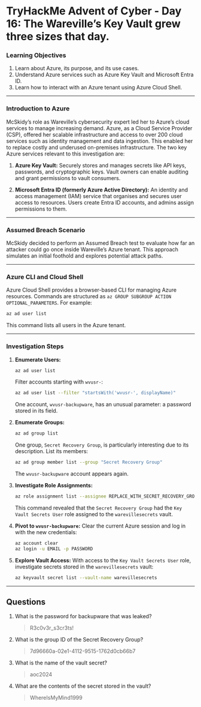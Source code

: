 # TryHackMe Advent of Cyber - Day 16: The Wareville’s Key Vault grew three sizes that day.

### Learning Objectives

1. Learn about Azure, its purpose, and its use cases.  
2. Understand Azure services such as Azure Key Vault and Microsoft Entra ID.  
3. Learn how to interact with an Azure tenant using Azure Cloud Shell.

---

### Introduction to Azure

McSkidy’s role as Wareville’s cybersecurity expert led her to Azure’s cloud services to manage increasing demand. Azure, as a Cloud Service Provider (CSP), offered her scalable infrastructure and access to over 200 cloud services such as identity management and data ingestion. This enabled her to replace costly and underused on-premises infrastructure. The two key Azure services relevant to this investigation are:

1. **Azure Key Vault:** Securely stores and manages secrets like API keys, passwords, and cryptographic keys. Vault owners can enable auditing and grant permissions to vault consumers.
   
2. **Microsoft Entra ID (formerly Azure Active Directory):** An identity and access management (IAM) service that organises and secures user access to resources. Users create Entra ID accounts, and admins assign permissions to them.

---

### Assumed Breach Scenario

McSkidy decided to perform an Assumed Breach test to evaluate how far an attacker could go once inside Wareville’s Azure tenant. This approach simulates an initial foothold and explores potential attack paths.

---

### Azure CLI and Cloud Shell

Azure Cloud Shell provides a browser-based CLI for managing Azure resources. Commands are structured as `az GROUP SUBGROUP ACTION OPTIONAL_PARAMETERS`. For example:

```bash
az ad user list
```
This command lists all users in the Azure tenant.

---

### Investigation Steps

1. **Enumerate Users:**
   
   ```bash
   az ad user list
   ```
   Filter accounts starting with `wvusr-`:

   ```bash
   az ad user list --filter "startsWith('wvusr-', displayName)"
   ```
   One account, `wvusr-backupware`, has an unusual parameter: a password stored in its field.

2. **Enumerate Groups:**

   ```bash
   az ad group list
   ```
   One group, `Secret Recovery Group`, is particularly interesting due to its description. List its members:

   ```bash
   az ad group member list --group "Secret Recovery Group"
   ```
   The `wvusr-backupware` account appears again.

3. **Investigate Role Assignments:**
   
   ```bash
   az role assignment list --assignee REPLACE_WITH_SECRET_RECOVERY_GROUP_ID --all
   ```
   This command revealed that the `Secret Recovery Group` had the `Key Vault Secrets User` role assigned to the `warevillesecrets` vault.

4. **Pivot to `wvusr-backupware`:**
   Clear the current Azure session and log in with the new credentials:

   ```bash
   az account clear
   az login -u EMAIL -p PASSWORD
   ```

5. **Explore Vault Access:**
   With access to the `Key Vault Secrets User` role, investigate secrets stored in the `warevillesecrets` vault:

   ```bash
   az keyvault secret list --vault-name warevillesecrets
   ```

---

## Questions

1. What is the password for backupware that was leaked?
    >R3c0v3r_s3cr3ts!
2. What is the group ID of the Secret Recovery Group?
    >7d96660a-02e1-4112-9515-1762d0cb66b7
3. What is the name of the vault secret?
    >aoc2024
4. What are the contents of the secret stored in the vault?
    >WhereIsMyMind1999